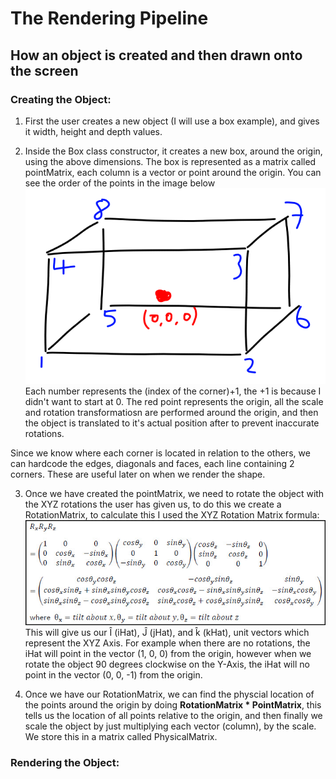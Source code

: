 # The Rendering Pipeline
## How an object is created and then drawn onto the screen

### Creating the Object:
1. First the user creates a new object (I will use a box example), and gives it width, height and depth values.

2. Inside the Box class constructor, it creates a new box, around the origin, using the above dimensions. The box is represented as a matrix called pointMatrix, each column is a vector or point around the origin. You can see the order of the points in the image below\
![Box Layout](https://github.com/AryaaSk/3D-Engine/blob/master/Research/BoxLayout.png?raw=true)\
Each number represents the (index of the corner)+1, the +1 is because I didn't want to start at 0. The red point represents the origin, all the scale and rotation transformatiosn are performed around the origin, and then the object is translated to it's actual position after to prevent inaccurate rotations.

Since we know where each corner is located in relation to the others, we can hardcode the edges, diagonals and faces, each line containing 2 corners. These are useful later on when we render the shape.

3. Once we have created the pointMatrix, we need to rotate the object with the XYZ rotations the user has given us, to do this we create a RotationMatrix, to calculate this I used the XYZ Rotation Matrix formula:\
![Box Layout](https://github.com/AryaaSk/3D-Engine/blob/master/Research/xyzrotationmatrix.jpeg?raw=true)\
This will give us our Î (iHat), Ĵ (jHat), and k̂ (kHat), unit vectors which represent the XYZ Axis. For example when there are no rotations, the iHat will point in the vector (1, 0, 0) from the origin, however when we rotate the object 90 degrees clockwise on the Y-Axis, the iHat will no point in the vector (0, 0, -1) from the origin.

4. Once we have our RotationMatrix, we can find the physcial location of the points around the origin by doing **RotationMatrix * PointMatrix**, this tells us the location of all points relative to the origin, and then finally we scale the object by just multiplying each vector (column), by the scale. We store this in a matrix called PhysicalMatrix.

### Rendering the Object:
